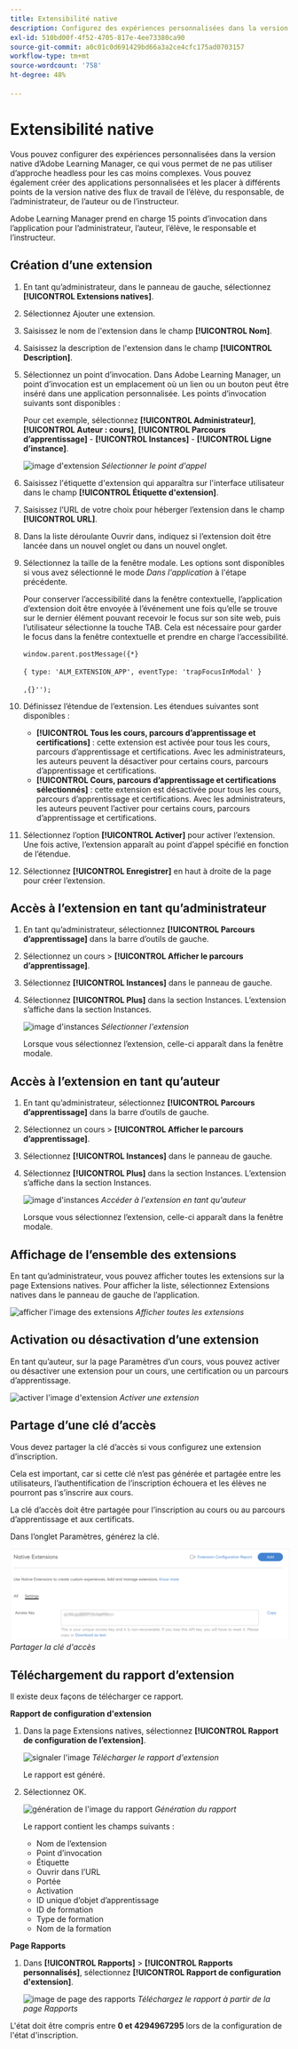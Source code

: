 ```yaml
---
title: Extensibilité native
description: Configurez des expériences personnalisées dans la version native de Adobe Learning Manager, ce qui vous permet de ne pas utiliser l’interface sans en-tête pour les cas moins complexes.
exl-id: 510bd00f-4f52-4705-817e-4ee73380ca90
source-git-commit: a0c01c0d691429bd66a3a2ce4cfc175ad0703157
workflow-type: tm+mt
source-wordcount: '758'
ht-degree: 48%

---
```


# Extensibilité native

Vous pouvez configurer des expériences personnalisées dans la version native d’Adobe Learning Manager, ce qui vous permet de ne pas utiliser d’approche headless pour les cas moins complexes. Vous pouvez également créer des applications personnalisées et les placer à différents points de la version native des flux de travail de l’élève, du responsable, de l’administrateur, de l’auteur ou de l’instructeur.

Adobe Learning Manager prend en charge 15 points d’invocation dans l’application pour l’administrateur, l’auteur, l’élève, le responsable et l’instructeur.

## Création d’une extension

1. En tant qu’administrateur, dans le panneau de gauche, sélectionnez **[!UICONTROL Extensions natives]**.
1. Sélectionnez Ajouter une extension.
1. Saisissez le nom de l&#39;extension dans le champ **[!UICONTROL Nom]**.
1. Saisissez la description de l&#39;extension dans le champ **[!UICONTROL Description]**.
1. Sélectionnez un point d’invocation. Dans Adobe Learning Manager, un point d’invocation est un emplacement où un lien ou un bouton peut être inséré dans une application personnalisée. Les points d’invocation suivants sont disponibles :

   Pour cet exemple, sélectionnez **[!UICONTROL Administrateur]**, **[!UICONTROL Auteur : cours]**, **[!UICONTROL Parcours d’apprentissage]** - **[!UICONTROL Instances]** - **[!UICONTROL Ligne d’instance]**.

   ![image d&#39;extension](assets/list-native-extensions.png)
   *Sélectionner le point d&#39;appel*

1. Saisissez l&#39;étiquette d&#39;extension qui apparaîtra sur l&#39;interface utilisateur dans le champ **[!UICONTROL Étiquette d&#39;extension]**.
1. Saisissez l’URL de votre choix pour héberger l’extension dans le champ **[!UICONTROL URL]**.
1. Dans la liste déroulante Ouvrir dans, indiquez si l’extension doit être lancée dans un nouvel onglet ou dans un nouvel onglet.
1. Sélectionnez la taille de la fenêtre modale. Les options sont disponibles si vous avez sélectionné le mode *Dans l&#39;application* à l&#39;étape précédente.

   Pour conserver l’accessibilité dans la fenêtre contextuelle, l’application d’extension doit être envoyée à l’événement une fois qu’elle se trouve sur le dernier élément pouvant recevoir le focus sur son site web, puis l’utilisateur sélectionne la touche TAB. Cela est nécessaire pour garder le focus dans la fenêtre contextuelle et prendre en charge l’accessibilité.

   ```
   window.parent.postMessage({*}
   
   { type: 'ALM_EXTENSION_APP', eventType: 'trapFocusInModal' }
   
   ,{}'');
   ```

1. Définissez l’étendue de l’extension. Les étendues suivantes sont disponibles :

   * **[!UICONTROL Tous les cours, parcours d’apprentissage et certifications]** : cette extension est activée pour tous les cours, parcours d’apprentissage et certifications. Avec les administrateurs, les auteurs peuvent la désactiver pour certains cours, parcours d’apprentissage et certifications.
   * **[!UICONTROL Cours, parcours d’apprentissage et certifications sélectionnés]** : cette extension est désactivée pour tous les cours, parcours d’apprentissage et certifications. Avec les administrateurs, les auteurs peuvent l’activer pour certains cours, parcours d’apprentissage et certifications.

1. Sélectionnez l’option **[!UICONTROL Activer]** pour activer l’extension. Une fois active, l’extension apparaît au point d’appel spécifié en fonction de l’étendue.
1. Sélectionnez **[!UICONTROL Enregistrer]** en haut à droite de la page pour créer l’extension.

## Accès à l’extension en tant qu’administrateur

1. En tant qu’administrateur, sélectionnez **[!UICONTROL Parcours d’apprentissage]** dans la barre d’outils de gauche.
1. Sélectionnez un cours > **[!UICONTROL Afficher le parcours d’apprentissage]**.
1. Sélectionnez **[!UICONTROL Instances]** dans le panneau de gauche.
1. Sélectionnez **[!UICONTROL Plus]** dans la section Instances. L’extension s’affiche dans la section Instances.

   ![image d&#39;instances](assets/instances-extension.png)
   *Sélectionner l&#39;extension*

   Lorsque vous sélectionnez l’extension, celle-ci apparaît dans la fenêtre modale.

## Accès à l’extension en tant qu’auteur

1. En tant qu’administrateur, sélectionnez **[!UICONTROL Parcours d’apprentissage]** dans la barre d’outils de gauche.
1. Sélectionnez un cours > **[!UICONTROL Afficher le parcours d’apprentissage]**.
1. Sélectionnez **[!UICONTROL Instances]** dans le panneau de gauche.
1. Sélectionnez **[!UICONTROL Plus]** dans la section Instances. L’extension s’affiche dans la section Instances.

   ![image d&#39;instances](assets/instances-extension.png)
   *Accéder à l&#39;extension en tant qu&#39;auteur*

   Lorsque vous sélectionnez l’extension, celle-ci apparaît dans la fenêtre modale.

## Affichage de l’ensemble des extensions

En tant qu’administrateur, vous pouvez afficher toutes les extensions sur la page Extensions natives. Pour afficher la liste, sélectionnez Extensions natives dans le panneau de gauche de l’application.

![afficher l&#39;image des extensions](assets/view-extensions.png)
*Afficher toutes les extensions*

## Activation ou désactivation d’une extension

En tant qu’auteur, sur la page Paramètres d’un cours, vous pouvez activer ou désactiver une extension pour un cours, une certification ou un parcours d’apprentissage.

![activer l&#39;image d&#39;extension](assets/activate-extension.png)
*Activer une extension*

## Partage d’une clé d’accès

Vous devez partager la clé d’accès si vous configurez une extension d’inscription.

Cela est important, car si cette clé n’est pas générée et partagée entre les utilisateurs, l’authentification de l’inscription échouera et les élèves ne pourront pas s’inscrire aux cours.

La clé d’accès doit être partagée pour l’inscription au cours ou au parcours d’apprentissage et aux certificats.

Dans l’onglet Paramètres, générez la clé.

![partager l&#39;image clé](assets/share-extension.png)
*Partager la clé d&#39;accès*

## Téléchargement du rapport d’extension

Il existe deux façons de télécharger ce rapport.

**Rapport de configuration d&#39;extension**

1. Dans la page Extensions natives, sélectionnez **[!UICONTROL Rapport de configuration de l’extension]**.

   ![signaler l&#39;image](assets/extension-config-report.png)
   *Télécharger le rapport d&#39;extension*

   Le rapport est généré.

1. Sélectionnez OK.

   ![génération de l&#39;image du rapport](assets/generating-report.png)
   *Génération du rapport*

   Le rapport contient les champs suivants :

   * Nom de l’extension
   * Point d’invocation
   * Étiquette
   * Ouvrir dans l’URL
   * Portée
   * Activation
   * ID unique d’objet d’apprentissage
   * ID de formation
   * Type de formation
   * Nom de la formation

**Page Rapports**

1. Dans **[!UICONTROL Rapports]** > **[!UICONTROL Rapports personnalisés]**, sélectionnez **[!UICONTROL Rapport de configuration d&#39;extension]**.

   ![image de page des rapports](assets/extension-report-page.png)
   *Téléchargez le rapport à partir de la page Rapports*

L&#39;état doit être compris entre **0 et 4294967295** lors de la configuration de l&#39;état d&#39;inscription.
